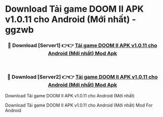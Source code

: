# Download Tải game DOOM II APK v1.0.11 cho Android (Mới nhất) - ggzwb


<div align="center">
<h3>🔴 Download [Server1] 👉👉 <a href="https://apk-comot.site?title=Tải_game_DOOM_II_APK_v1.0.11_cho_Android_(Mới_nhất)">Tải game DOOM II APK v1.0.11 cho Android (Mới nhất) Mod Apk</a></h3><br>
<h3>🔴 Download [Server2] 👉👉 <a href="https://apk-comot.site?title=Tải_game_DOOM_II_APK_v1.0.11_cho_Android_(Mới_nhất)">Tải game DOOM II APK v1.0.11 cho Android (Mới nhất) Mod Apk</a></h3>
</div>



Download Tải game DOOM II APK v1.0.11 cho Android (Mới nhất) 

Download Tải game DOOM II APK v1.0.11 cho Android (Mới nhất) Mod For Android